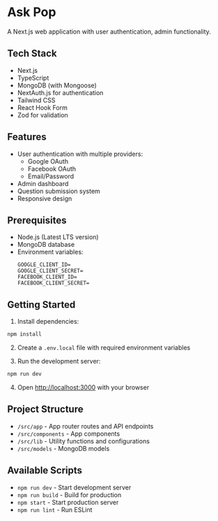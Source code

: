 # Ask Pop

A Next.js web application with user authentication, admin functionality.

## Tech Stack

- Next.js
- TypeScript
- MongoDB (with Mongoose)
- NextAuth.js for authentication
- Tailwind CSS
- React Hook Form
- Zod for validation

## Features

- User authentication with multiple providers:
  - Google OAuth
  - Facebook OAuth
  - Email/Password
- Admin dashboard
- Question submission system
- Responsive design

## Prerequisites

- Node.js (Latest LTS version)
- MongoDB database
- Environment variables:
  ```
  GOOGLE_CLIENT_ID=
  GOOGLE_CLIENT_SECRET=
  FACEBOOK_CLIENT_ID=
  FACEBOOK_CLIENT_SECRET=
  ```

## Getting Started

1. Install dependencies:
```sh
npm install
```

2. Create a `.env.local` file with required environment variables

3. Run the development server:
```sh
npm run dev
```

4. Open [http://localhost:3000](http://localhost:3000) with your browser

## Project Structure

- `/src/app` - App router routes and API endpoints
- `/src/components` - App components
- `/src/lib` - Utility functions and configurations
- `/src/models` - MongoDB models

## Available Scripts

- `npm run dev` - Start development server
- `npm run build` - Build for production
- `npm start` - Start production server
- `npm run lint` - Run ESLint
